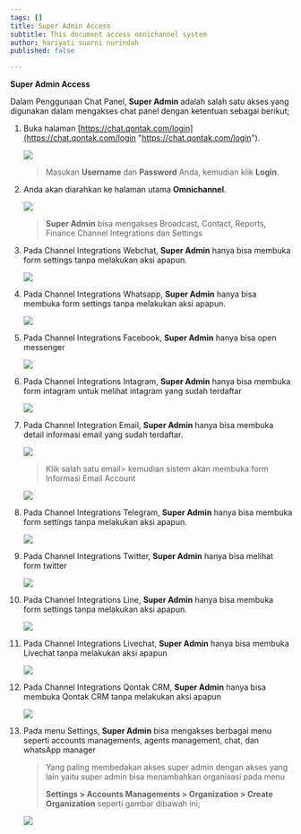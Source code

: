 ```yaml
---
tags: []
title: Super Admin Access
subtitle: This document access omnichannel system
author: hariyati suarni nurindah
published: false

---
```

**Super Admin Access**

Dalam Penggunaan Chat Panel, **Super Admin** adalah salah satu akses yang digunakan dalam mengakses chat panel dengan ketentuan sebagai berikut;

 1. Buka halaman [https://chat.qontak.com/login](https://chat.qontak.com/login "https://chat.qontak.com/login").

    ![](/uploads/login-qontak-c.png)

    > Masukan **Username** dan **Password** Anda, kemudian klik **Login**.
 2. Anda akan diarahkan ke halaman utama **Omnichannel**.

    ![](/uploads/superadmin1.PNG)

    > **Super Admin** bisa mengakses Broadcast, Contact, Reports, Finance Channel Integrations dan Settings
 3. Pada Channel Integrations Webchat, **Super Admin** hanya bisa membuka form settings tanpa melakukan aksi apapun.

    ![](/uploads/supervisor2.PNG)
 4. Pada Channel Integrations  Whatsapp, **Super Admin** hanya bisa membuka form settings tanpa melakukan aksi apapun.

    ![](/uploads/supervisor3.PNG)
 5. Pada Channel Integrations  Facebook, **Super Admin** hanya bisa open messenger

    ![](/uploads/supervisor4.PNG)
 6. Pada Channel Integrations Intagram, **Super Admin** hanya bisa membuka form intagram untuk melihat intagram yang sudah terdaftar

    ![](/uploads/supervisor5.PNG)
 7. Pada Channel Integration Email, **Super Admin** hanya bisa membuka detail informasi email yang sudah terdaftar.

    ![](/uploads/supervisor6.PNG)

    > Klik salah satu email> kemudian sistem akan membuka form Informasi Email Account

    ![](/uploads/supervisor6-6.PNG)
 8. Pada Channel Integrations Telegram, **Super Admin** hanya bisa membuka form settings tanpa melakukan aksi apapun.

    ![](/uploads/supervisor7.PNG)
 9. Pada Channel Integrations Twitter, **Super Admin** hanya bisa melihat form twitter

    ![](/uploads/supervisor8.PNG)
10. Pada Channel Integrations Line, **Super Admin** hanya bisa membuka form settings tanpa melakukan aksi apapun.

    ![](/uploads/supervisor9.PNG)
11. Pada Channel Integrations Livechat, **Super Admin** hanya bisa membuka Livechat tanpa melakukan aksi apapun

    ![](/uploads/supervisor10.PNG)
12. Pada Channel Integrations  Qontak CRM, **Super Admin** hanya bisa membuka Qontak CRM tanpa melakukan aksi apapun

    ![](/uploads/supervisor11.PNG)
13. Pada menu Settings,  **Super Admin** bisa mengakses berbagai menu seperti accounts managements, agents management, chat, dan whatsApp manager

    > Yang paling membedakan akses super admin dengan akses yang lain yaitu super admin bisa menambahkan organisasi pada menu 
    >
    > **Settings > Accounts Managements > Organization > Create Organization** seperti gambar dibawah ini;

    ![](/uploads/superadmin2.PNG)